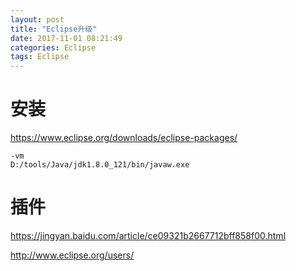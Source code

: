 ```yaml
---
layout: post
title: "Eclipse升级"
date: 2017-11-01 08:21:49
categories: Eclipse
tags: Eclipse
---
```


# 安装

https://www.eclipse.org/downloads/eclipse-packages/

```shell
-vm
D:/tools/Java/jdk1.8.0_121/bin/javaw.exe
```

# 插件

https://jingyan.baidu.com/article/ce09321b2667712bff858f00.html



http://www.eclipse.org/users/

